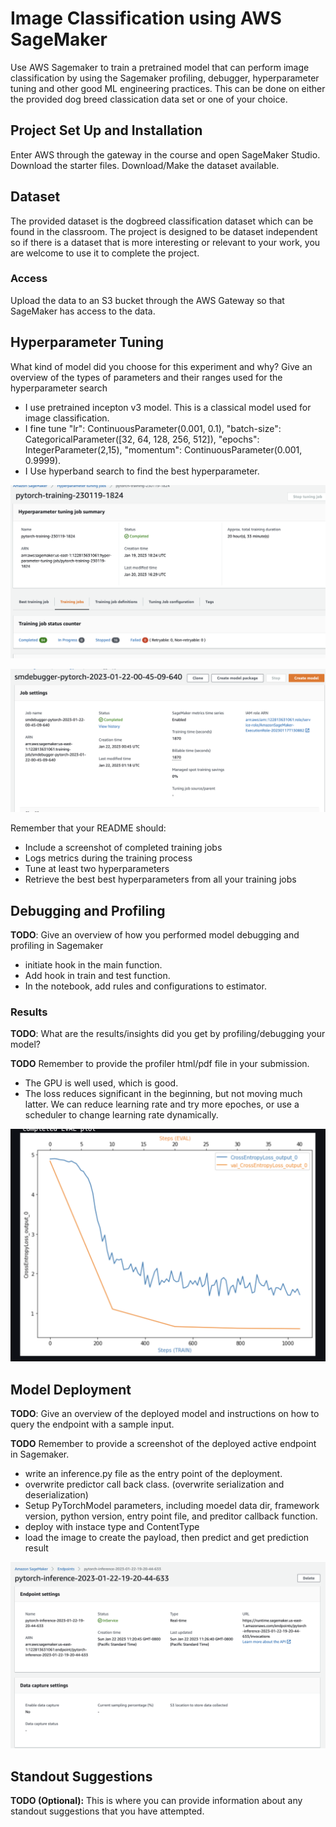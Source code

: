 # Image Classification using AWS SageMaker

Use AWS Sagemaker to train a pretrained model that can perform image classification by using the Sagemaker profiling, debugger, hyperparameter tuning and other good ML engineering practices. This can be done on either the provided dog breed classication data set or one of your choice.

## Project Set Up and Installation
Enter AWS through the gateway in the course and open SageMaker Studio. 
Download the starter files.
Download/Make the dataset available. 

## Dataset
The provided dataset is the dogbreed classification dataset which can be found in the classroom.
The project is designed to be dataset independent so if there is a dataset that is more interesting or relevant to your work, you are welcome to use it to complete the project.

### Access
Upload the data to an S3 bucket through the AWS Gateway so that SageMaker has access to the data. 

## Hyperparameter Tuning
What kind of model did you choose for this experiment and why? Give an overview of the types of parameters and their ranges used for the hyperparameter search
* I use pretrained incepton v3 model. This is a classical model used for image classification. 
* I fine tune "lr": ContinuousParameter(0.001, 0.1), "batch-size": CategoricalParameter([32, 64, 128, 256, 512]), "epochs": IntegerParameter(2,15), "momentum": ContinuousParameter(0.001, 0.9999). 
* I Use hyperband search to find the best hyperparameter.

![alt text](image/hyperparameter_tune_job.png?raw=true)

![alt text](image/train_with_debugger.png?raw=true)

Remember that your README should:
- Include a screenshot of completed training jobs
- Logs metrics during the training process
- Tune at least two hyperparameters
- Retrieve the best best hyperparameters from all your training jobs

## Debugging and Profiling
**TODO**: Give an overview of how you performed model debugging and profiling in Sagemaker
* initiate hook in the main function. 
* Add hook in train and test function. 
* In the notebook, add rules and configurations to estimator.

### Results
**TODO**: What are the results/insights did you get by profiling/debugging your model?

**TODO** Remember to provide the profiler html/pdf file in your submission.
* The GPU is well used, which is good. 
* The loss reduces significant in the beginning, but not moving much latter. We can reduce learning rate and try more epoches, or use a scheduler to change learning rate dynamically. 

![alt text](image/debuging.png?raw=true)

## Model Deployment
**TODO**: Give an overview of the deployed model and instructions on how to query the endpoint with a sample input.

**TODO** Remember to provide a screenshot of the deployed active endpoint in Sagemaker.
* write an inference.py file as the entry point of the deployment. 
* overwrite predictor call back class. (overwrite serialization and deserialization)
* Setup PyTorchModel parameters, including moedel data dir, framework version, python version, entry point file, and preditor callback function. 
* deploy with instace type and ContentType
* load the image to create the payload, then predict and get prediction result

![alt text](image/endpoint.png?raw=true)

## Standout Suggestions
**TODO (Optional):** This is where you can provide information about any standout suggestions that you have attempted.
